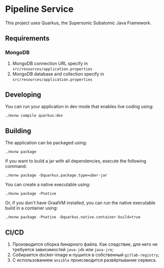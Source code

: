 # Pipeline Service

This project uses Quarkus, the Supersonic Subatomic Java Framework.

## Requirements

### MongoDB

1. MongoDB connection URL specify in `src/resources/application.properties`
1. MongoDB database and collection specify in `src/resources/application.properties`

## Developing

You can run your application in dev mode that enables live coding using:

```shell script
./mvnw compile quarkus:dev
```

## Building

The application can be packaged using:

```shell script
./mvnw package
```

If you want to build a jar with all dependencies, execute the following command:

```shell script
./mvnw package -Dquarkus.package.type=uber-jar
```

You can create a native executable using:

```shell script
./mvnw package -Pnative
```

Or, if you don't have GraalVM installed, you can run the native executable build in a container using:

```shell script
./mvnw package -Pnative -Dquarkus.native.container-build=true
```

## CI/CD

1. Производится сборка бинарного файла. Как следствие, для него не требуется зависимостей `java-jdk` или `java-jre`;
2. Собирается docker-image и пушится в собственный `gitlab-registry`;
3. С использованием `ansible` происзводится развёртывание сервиса.

